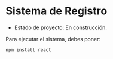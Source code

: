<h1> Sistema de Registro </h1>

- Estado de proyecto: En construcción.

Para ejecutar el sistema, debes poner:

```npm install react```
